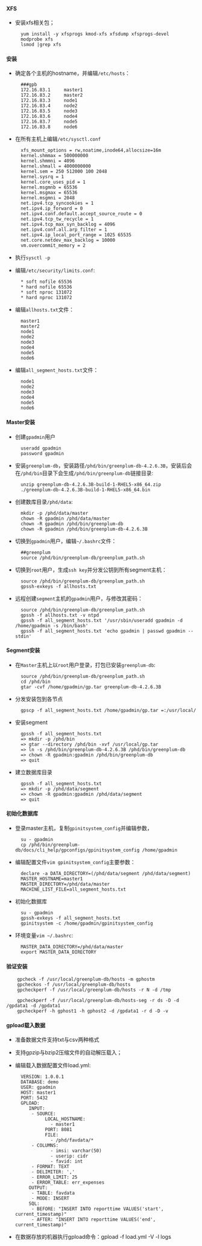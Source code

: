 #### XFS
+ 安装xfs相关包；

		yum install -y xfsprogs kmod-xfs xfsdump xfsprogs-devel
		modprobe xfs
		lsmod |grep xfs

#### 安装
+ 确定各个主机的hostname，并编辑`/etc/hosts`：
	
		###gpb
		172.16.83.1     master1
		172.16.83.2     master2
		172.16.83.3     node1
		172.16.83.4     node2
		172.16.83.5     node3
		172.16.83.6     node4
		172.16.83.7     node5
		172.16.83.8     node6

+ 在所有主机上编辑`/etc/sysctl.conf`

		xfs_mount_options = rw,noatime,inode64,allocsize=16m
		kernel.shmmax = 500000000
		kernel.shmmni = 4096
		kernel.shmall = 4000000000
		kernel.sem = 250 512000 100 2048
		kernel.sysrq = 1
		kernel.core_uses_pid = 1
		kernel.msgmnb = 65536
		kernel.msgmax = 65536
		kernel.msgmni = 2048
		net.ipv4.tcp_syncookies = 1
		net.ipv4.ip_forward = 0
		net.ipv4.conf.default.accept_source_route = 0
		net.ipv4.tcp_tw_recycle = 1
		net.ipv4.tcp_max_syn_backlog = 4096
		net.ipv4.conf.all.arp_filter = 1
		net.ipv4.ip_local_port_range = 1025 65535
		net.core.netdev_max_backlog = 10000
		vm.overcommit_memory = 2		

+ 执行`sysctl -p`

+ 编辑`/etc/security/limits.conf`: 

		* soft nofile 65536
		* hard nofile 65536
		* soft nproc 131072
		* hard nproc 131072
+ 编辑`allhosts.txt`文件：

		master1
		master2
		node1
		node2
		node3
		node4
		node5
		node6
+ 编辑`all_segment_hosts.txt`文件：

		node1
		node2
		node3
		node4
		node5
		node6		

#### Master安装
+ 创建`gpadmin`用户

		useradd gpadmin
		password gpadmin
+ 安装`greenplum-db`，安装路径`/phd/bin/greenplum-db-4.2.6.3B`，安装后会在`/phd/bin`目录下会生成`/phd/bin/greenplum-db`链接目录:

		unzip greenplum-db-4.2.6.3B-build-1-RHEL5-x86_64.zip
		./greenplum-db-4.2.6.3B-build-1-RHEL5-x86_64.bin		
	
+ 创建数库目录`/phd/data`:
		
		mkdir -p /phd/data/master
		chown -R gpadmin /phd/data/master
		chown -R gpadmin /phd/bin/greenplum-db
		chown -R gpadmin /phd/bin/greenplum-db-4.2.6.3B
+ 切换到`gpadmin`用户，编辑`~/.bashrc`文件：
		
		##greenplum
		source /phd/bin/greenplum-db/greenplum_path.sh
+ 切换到`root`用户，生成`ssh key`并分发公钥到所有segment主机：

		source /phd/bin/greenplum-db/greenplum_path.sh	
		gpssh-exkeys -f allhosts.txt 
+ 远程创建`segment`主机的`gpadmin`用户，与修改其密码：

		source /phd/bin/greenplum-db/greenplum_path.sh	
		gpssh -f allhosts.txt -v ntpd
		gpssh -f all_segment_hosts.txt '/usr/sbin/useradd gpadmin -d /home/gpadmin -s /bin/bash'  
		gpssh -f all_segment_hosts.txt 'echo gpadmin | passwd gpadmin --stdin'

#### Segment安装
+ 在`Master`主机上以`root`用户登录，打包已安装`greenplum-db`:

		source /phd/bin/greenplum-db/greenplum_path.sh		
		cd /phd/bin
		gtar -cvf /home/gpadmin/gp.tar greenplum-db-4.2.6.3B
+ 分发安装包到各节点

		gpscp -f all_segment_hosts.txt /home/gpadmin/gp.tar =:/usr/local/

+ 安装segment

		gpssh -f all_segment_hosts.txt 
		=> mkdir -p /phd/bin		
		=> gtar --directory /phd/bin -xvf /usr/local/gp.tar
		=> ln -s /phd/bin/greenplum-db-4.2.6.3B /phd/bin/greenplum-db
		=> chown -R gpadmin:gpadmin /phd/bin/greenplum-db
		=> quit

+ 建立数据库目录

		gpssh -f all_segment_hosts.txt
		=> mkdir -p /phd/data/segment
		=> chown -R gpadmin:gpadmin /phd/data/segment
		=> quit

#### 初始化数据库
+ 登录master主机，复制`gpinitsystem_config`并编辑参数，

		su - gpadmin
		cp /phd/bin/greenplum-db/docs/cli_help/gpconfigs/gpinitsystem_config /home/gpadmin

+ 编辑配置文件`vim gpinitsystem_config`主要参数：

		declare -a DATA_DIRECTORY=(/phd/data/segment /phd/data/segment)
		MASTER_HOSTNAME=master1
		MASTER_DIRECTORY=/phd/data/master
		MACHINE_LIST_FILE=all_segment_hosts.txt

+ 初始化数据库

		su - gpadmin
		gpssh-exkeys -f all_segment_hosts.txt		
		gpinitsystem -c /home/gpadmin/gpinitsystem_config

+ 环境变量`vim ~/.bashrc`:

		MASTER_DATA_DIRECTORY=/phd/data/master
		export MASTER_DATA_DIRECTORY

#### 验证安装

		gpcheck -f /usr/local/greenplum-db/hosts -m gphostm
		gpcheckos -f /usr/local/greenplum-db/hosts
		gpcheckperf -f /usr/local/greenplum-db/hosts -r N -d /tmp
		 
		gpcheckperf -f /usr/local/greenplum-db/hosts-seg -r ds -D -d /gpdata1 -d /gpdata1
		gpcheckperf -h gphost1 -h gphost2 -d /gpdata1 -r d -D -v

#### gpload载入数据
+ 准备数据文件支持txt与csv两种格式
+ 支持gpzip与bzip2压缩文件的自动解压载入；
+ 编辑载入数据配置文件load.yml:
	
		VERSION: 1.0.0.1
		DATABASE: demo
		USER: gpadmin
		HOST: master1
		PORT: 5432
		GPLOAD:
		   INPUT:
		    - SOURCE:
		         LOCAL_HOSTNAME:
		           - master1 
		         PORT: 8081
		         FILE: 
		           - /phd/favdata/*
		    - COLUMNS:
		           - imsi: varchar(50)
		           - userip: cidr
		           - favid: int
		    - FORMAT: TEXT
		    - DELIMITER: ','
		    - ERROR_LIMIT: 25
		    - ERROR_TABLE: err_expenses
		   OUTPUT:
		    - TABLE: favdata
		    - MODE: INSERT
		   SQL:
		    - BEFORE: "INSERT INTO reporttime VALUES('start', current_timestamp)"
		    - AFTER: "INSERT INTO reporttime VALUES('end', current_timestamp)"

+ 在数据存放的机器执行gpload命令：gpload -f load.yml -V -l logs





